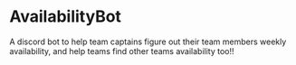 # AvailabilityBot
A discord bot to help team captains figure out their team members weekly availability, and help teams find other teams availability too!!

